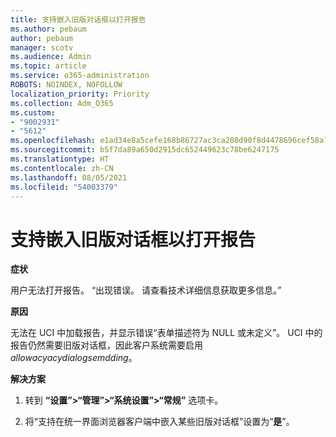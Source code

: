 ```yaml
---
title: 支持嵌入旧版对话框以打开报告
ms.author: pebaum
author: pebaum
manager: scotv
ms.audience: Admin
ms.topic: article
ms.service: o365-administration
ROBOTS: NOINDEX, NOFOLLOW
localization_priority: Priority
ms.collection: Adm_O365
ms.custom:
- "9002931"
- "5612"
ms.openlocfilehash: e1ad34e8a5cefe168b86727ac3ca208d90f8d4478696cef58a7d0b04475fba56
ms.sourcegitcommit: b5f7da89a650d2915dc652449623c78be6247175
ms.translationtype: HT
ms.contentlocale: zh-CN
ms.lasthandoff: 08/05/2021
ms.locfileid: "54003379"
---
```

# <a name="enable-embedding-legacy-dialogs-to-open-reports"></a>支持嵌入旧版对话框以打开报告

**症状**

用户无法打开报告。 “出现错误。 请查看技术详细信息获取更多信息。”

**原因**

无法在 UCI 中加载报告，并显示错误“表单描述符为 NULL 或未定义”。 UCI 中的报告仍然需要旧版对话框，因此客户系统需要启用 *allowacyacydialogsemdding*。

**解决方案**

1. 转到 **“设置”>“管理”>“系统设置”>“常规”** 选项卡。

2. 将“支持在统一界面浏览器客户端中嵌入某些旧版对话框”设置为“**是**”。

